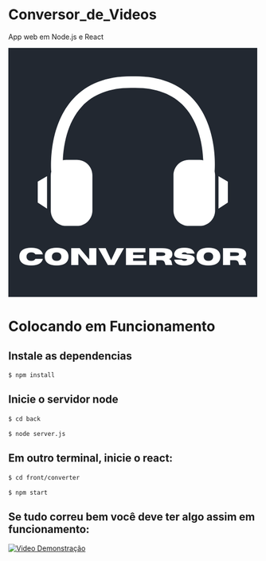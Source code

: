 # Conversor_de_Videos 
App web em Node.js e React

![Imagem do Projeto](./front/conversor/src/Images/Conversor.png)

# Colocando em Funcionamento

## Instale as dependencias
```
$ npm install
```
## Inicie o servidor node
```
$ cd back
```
```
$ node server.js
```
## Em outro terminal, inicie o react:
```
$ cd front/converter
```
```
$ npm start
```
## Se tudo correu bem você deve ter algo assim em funcionamento:

[![Video Demonstração](https://img.youtube.com/vi/TAbOfp8qNpc/0.jpg)](https://youtu.be/TAbOfp8qNpc)
